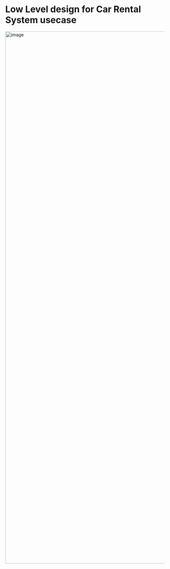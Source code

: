 # Low Level design for Car Rental System usecase

<img width="1682" alt="image" src="https://github.com/codeX1616/Java-Springboot-LLD/assets/35308117/db28a72c-97d8-4b2c-97af-f3c08b31ca8a">
